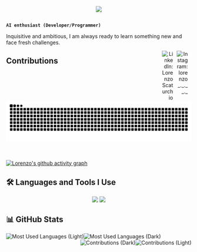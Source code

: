 <h1 align="center">
  <img src="https://readme-typing-svg.demolab.com?font=Fira+Code&weight=600&size=24&pause=1000&color=26B13A&center=true&vCenter=true&random=false&width=435&lines=Hey+there%2C+I'm+Lorenzo" />
</h1>

<!-- Title Section -->
  <strong>`AI enthusiast (Developer/Programmer)`</strong>
<!-- Description Section -->
<p align="left">
  Inquisitive and ambitious, I am always ready to learn something new and face fresh challenges.
</p>

<!-- Social Links Section -->
<p align="right">
  <a href="https://www.instagram.com/lorenzo_._.__._/" target="_blank">
    <img align="right" width="30px" style="padding-right:10px" src="https://raw.githubusercontent.com/rahuldkjain/github-profile-readme-generator/master/src/images/icons/Social/instagram.svg" alt="Instagram: lorenzo_._.__._" />
  </a>
  <a href="https://www.linkedin.com/in/lorenzo-scaturchio" target="_blank">
    <img align="right" width="30px" style="padding-right:10px" src="https://cdn.jsdelivr.net/gh/devicons/devicon/icons/linkedin/linkedin-original.svg" alt="LinkedIn: Lorenzo Scaturchio" />
  </a>
</p>

## Contributions
  <img alt="snake eating my contributions" src="https://raw.githubusercontent.com/gr8monk3ys/gr8monk3ys/output/github-contribution-grid-snake.svg" />
  <br/><br/><br/>
</div>

[![Lorenzo's github activity graph](https://github-readme-activity-graph.vercel.app/graph?username=gr8monk3ys&theme=github-compact)](https://github.com/ashutosh00710/github-readme-activity-graph)

## 🛠️ Languages and Tools I Use
<div align="center">
    <img src="https://skillicons.dev/icons?i=react,bootstrap,mui,html,css,vscode,github,figma,tailwind,git,r" />
    <img src="https://skillicons.dev/icons?i=nodejs,python,javascript,typescript,express,firebase,mongodb,c,java,nextjs,mysql,flask" /><br>
</div>

## 📊 GitHub Stats
<p align="left">
  <!-- Most Used Languages -->
  <a href="https://github.com/gr8monk3ys#gh-light-mode-only" target="_blank">
    <img align="left" src="https://github-readme-stats-git-master-simplysabir.vercel.app/api/top-langs/?username=gr8monk3ys&langs_count=6&layout=compact&theme=vue#gh-light-mode-only" alt="Most Used Languages (Light)" />
  </a>
  <a href="https://github.com/gr8monk3ys#gh-dark-mode-only" target="_blank">
    <img align="left" src="https://github-readme-stats-git-master-simplysabir.vercel.app/api/top-langs/?username=gr8monk3ys&langs_count=6&layout=compact&theme=nightowl#gh-dark-mode-only" alt="Most Used Languages (Dark)" />
  </a>
  
  <!-- Contributions -->
  <a href="https://github.com/gr8monk3ys#gh-light-mode-only" target="_blank">
    <img align="right" src="https://github-readme-streak-stats-seven-chi.vercel.app?user=gr8monk3ys&theme=vue#gh-light-mode-only" alt="Contributions (Light)" />
  </a>
  <a href="https://github.com/gr8monk3ys#gh-dark-mode-only" target="_blank">
    <img align="right" src="https://github-readme-streak-stats-seven-chi.vercel.app?user=gr8monk3ys&theme=nightowl#gh-dark-mode-only" alt="Contributions (Dark)" />
  </a>
</p>

<br />


